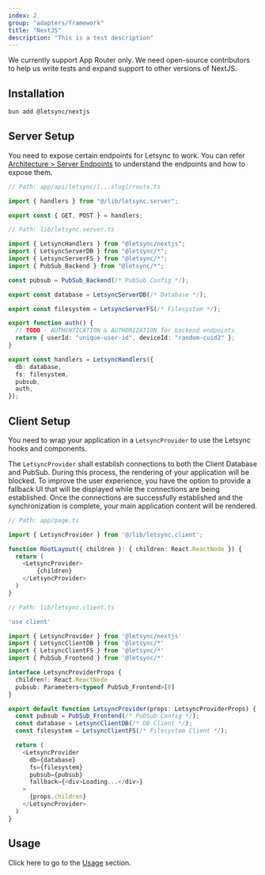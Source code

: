 ```yaml
---
index: 2
group: "adapters/framework"
title: "NextJS"
description: "This is a test description"
---
```


We currently support App Router only. We need open-source contributors to help us write tests and expand support to other versions of NextJS.

## Installation

```bash
bun add @letsync/nextjs
```

## Server Setup

You need to expose certain endpoints for Letsync to work. You can refer [Architecture > Server Endpoints](/docs/architecture#server-endpoints) to understand the endpoints and how to expose them.

```ts
// Path: app/api/letsync/[...slug]/route.ts

import { handlers } from "@/lib/letsync.server";

export const { GET, POST } = handlers;
```

```ts
// Path: lib/letsync.server.ts

import { LetsyncHandlers } from "@letsync/nextjs";
import { LetsyncServerDB } from "@letsync/*";
import { LetsyncServerFS } from "@letsync/*";
import { PubSub_Backend } from "@letsync/*";

const pubsub = PubSub_Backend(/* PubSub Config */);

export const database = LetsyncServerDB(/* Database */);

export const filesystem = LetsyncServerFS(/* Filesystem */);

export function auth() {
  // TODO - AUTHENTICATION & AUTHORIZATION for backend endpoints
  return { userId: "unique-user-id", deviceId: "random-cuid2" };
}

export const handlers = LetsyncHandlers({
  db: database,
  fs: filesystem,
  pubsub,
  auth,
});
```

## Client Setup

You need to wrap your application in a `LetsyncProvider` to use the Letsync hooks and components.

The `LetsyncProvider` shall establish connections to both the Client Database and PubSub. During this process, the rendering of your application will be blocked. To improve the user experience, you have the option to provide a fallback UI that will be displayed while the connections are being established. Once the connections are successfully established and the synchronization is complete, your main application content will be rendered.

```ts
// Path: app/page.ts

import { LetsyncProvider } from '@/lib/letsync.client';

function RootLayout({ children }: { children: React.ReactNode }) {
  return (
    <LetsyncProvider>
        {children}
    </LetsyncProvider>
  )
}
```

```ts
// Path: lib/letsync.client.ts

'use client'

import { LetsyncProvider } from '@letsync/nextjs'
import { LetsyncClientDB } from '@letsync/*'
import { LetsyncClientFS } from '@letsync/*'
import { PubSub_Frontend } from '@letsync/*'

interface LetsyncProviderProps {
  children?: React.ReactNode
  pubsub: Parameters<typeof PubSub_Frontend>[0]
}

export default function LetsyncProvider(props: LetsyncProviderProps) {
  const pubsub = PubSub_Frontend(/* PubSub Config */);
  const database = LetsyncClientDB(/* DB Client */);
  const filesystem = LetsyncClientFS(/* Filesystem Client */);

  return (
    <LetsyncProvider
      db={database}
      fs={filesystem}
      pubsub={pubsub}
      fallback={<div>Loading...</div>}
    >
      {props.children}
    </LetsyncProvider>
  )
}
```

## Usage

Click here to go to the [Usage](/docs/usage) section.

